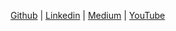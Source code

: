 [Github](https://github.com/johnfercher) | 
[Linkedin](https://www.linkedin.com/in/johnathan-fercher/) | 
[Medium](https://medium.com/@johnfercher) | 
[YouTube](https://www.youtube.com/@johnfercher)